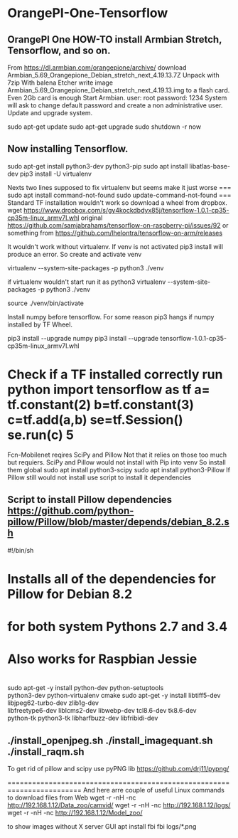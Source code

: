 # OrangePI-One-Tensorflow
OrangePI One 
HOW-TO install Armbian Stretch, Tensorflow, and so on.
------------------------------------------------------

From  https://dl.armbian.com/orangepione/archive/
download Armbian_5.69_Orangepione_Debian_stretch_next_4.19.13.7Z
Unpack with 7zip
With  balena Etcher write image Armbian_5.69_Orangepione_Debian_stretch_next_4.19.13.img to a flash card. 
Even 2Gb card is enough
Start Armbian.
user: root
password: 1234
System will ask to change default password and create a non administrative user.
Update and upgrade system.

sudo apt-get update
sudo apt-get upgrade
sudo shutdown -r now

Now installing Tensorflow.
------------------------------------------------------------------------------

sudo apt-get install python3-dev python3-pip 
sudo apt install libatlas-base-dev
pip3 install -U virtualenv 

Nexts two lines supposed to fix virtualenv but seems make it just worse ===
sudo apt install command-not-found
sudo update-command-not-found
                                                                        ===
Standard TF installation wouldn't work so download a wheel from dropbox.
wget https://www.dropbox.com/s/gy4kockdbdyx85j/tensorflow-1.0.1-cp35-cp35m-linux_armv7l.whl
original https://github.com/samjabrahams/tensorflow-on-raspberry-pi/issues/92
or something from https://github.com/lhelontra/tensorflow-on-arm/releases

It wouldn't work without virtualenv. If venv is not activated pip3 install will produce an error.
So create and activate venv 

virtualenv --system-site-packages -p python3 ./venv

if virtualenv wouldn't start run it as
python3 virtualenv --system-site-packages -p python3 ./venv

source ./venv/bin/activate


Install numpy before tensorflow. For some reason pip3 hangs if numpy installed by TF Wheel.

pip3 install --upgrade numpy
pip3 install --upgrade tensorflow-1.0.1-cp35-cp35m-linux_armv7l.whl

Check if a TF installed correctly
run python
import tensorflow as tf
a= tf.constant(2)
b=tf.constant(3)
c=tf.add(a,b)
se=tf.Session()
se.run(c)
5
========================================================================
Fcn-Mobilenet reqires SciPy and Pillow Not that it relies on those too much but requiers.
SciPy and Pillow would not install with Pip into venv
So install them global
sudo apt install python3-scipy
sudo apt install python3-Pillow
If Pillow still would not install use script to install it dependencies

Script to install Pillow dependencies
https://github.com/python-pillow/Pillow/blob/master/depends/debian_8.2.sh
------------
#!/bin/sh

#
# Installs all of the dependencies for Pillow for Debian 8.2
# for both system Pythons 2.7 and 3.4
#
# Also works for Raspbian Jessie
#

sudo apt-get -y install python-dev python-setuptools \
    python3-dev python-virtualenv cmake
sudo apt-get -y install libtiff5-dev libjpeg62-turbo-dev zlib1g-dev \
     libfreetype6-dev liblcms2-dev libwebp-dev tcl8.6-dev tk8.6-dev \
     python-tk python3-tk libharfbuzz-dev libfribidi-dev

./install_openjpeg.sh
./install_imagequant.sh
./install_raqm.sh
------------

To get rid of pillow and scipy use pyPNG lib
https://github.com/drj11/pypng/ 

========================================================================
And here arre couple of useful Linux commands 
to download files from Web
wget -r -nH -nc http://192.168.1.12/Data_zoo/camvid/
wget -r -nH -nc http://192.168.1.12/logs/
wget -r -nH -nc http://192.168.1.12/Model_zoo/


to show images without X server GUI
apt install fbi
fbi logs/*.png

